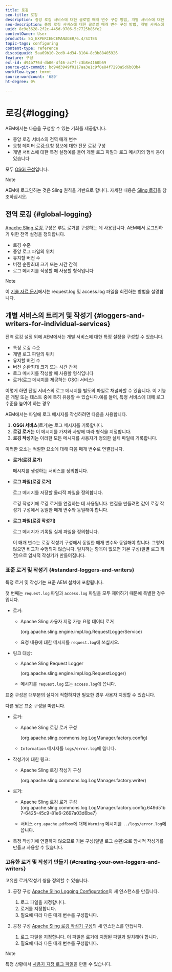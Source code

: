 ```yaml
---
title: 로깅
seo-title: 로깅
description: 중앙 로깅 서비스에 대한 글로벌 매개 변수 구성 방법, 개별 서비스에 대한 특정 설정 또는 데이터 로깅을 요청하는 방법을 알아봅니다.
seo-description: 중앙 로깅 서비스에 대한 글로벌 매개 변수 구성 방법, 개별 서비스에 대한 특정 설정 또는 데이터 로깅을 요청하는 방법을 알아봅니다.
uuid: 8c9e3628-2f2c-445d-9706-5c7725b85fe2
contentOwner: User
products: SG_EXPERIENCEMANAGER/6.4/SITES
topic-tags: configuring
content-type: reference
discoiquuid: 5aa69b10-2cd0-4d34-8104-8c3b88405926
feature: 구성
exl-id: d94b776d-db06-4f46-ac7f-c3b8e4160b69
source-git-commit: bd94d3949f0117aa3e1c9f0e84f7293a5d6b03b4
workflow-type: tm+mt
source-wordcount: '689'
ht-degree: 0%

---
```


# 로깅{#logging}

AEM에서는 다음을 구성할 수 있는 기회를 제공합니다.

* 중앙 로깅 서비스의 전역 매개 변수
* 요청 데이터 로깅;요청 정보에 대한 전문 로깅 구성
* 개별 서비스에 대한 특정 설정예를 들어 개별 로그 파일과 로그 메시지의 형식 등이 있습니다

모두 [OSGi 구성](/help/sites-deploying/configuring-osgi.md)입니다.

>[!NOTE]
>
>AEM에 로그인하는 것은 Sling 원칙을 기반으로 합니다. 자세한 내용은 [Sling 로깅](https://sling.apache.org/site/logging.html)을 참조하십시오.

## 전역 로깅 {#global-logging}

[Apache Sling 로깅 ](/help/sites-deploying/osgi-configuration-settings.md) 구성은 루트 로거를 구성하는 데 사용됩니다. AEM에서 로그인하기 위한 전역 설정을 정의합니다.

* 로깅 수준
* 중앙 로그 파일의 위치
* 유지할 버전 수
* 버전 순환최대 크기 또는 시간 간격
* 로그 메시지를 작성할 때 사용할 형식입니다

>[!NOTE]
>
>이 [기술 자료 문서](https://helpx.adobe.com/experience-manager/kb/HowToRotateRequestAndAccessLog.html)에서는 request.log 및 access.log 파일을 회전하는 방법을 설명합니다.

## 개별 서비스의 트리거 및 작성기 {#loggers-and-writers-for-individual-services}

전역 로깅 설정 외에 AEM에서는 개별 서비스에 대한 특정 설정을 구성할 수 있습니다.

* 특정 로깅 수준
* 개별 로그 파일의 위치
* 유지할 버전 수
* 버전 순환최대 크기 또는 시간 간격
* 로그 메시지를 작성할 때 사용할 형식입니다
* 로거(로그 메시지를 제공하는 OSGi 서비스)

이렇게 하면 단일 서비스의 로그 메시지를 별도의 파일로 채널화할 수 있습니다. 이 기능은 개발 또는 테스트 중에 특히 유용할 수 있습니다.예를 들어, 특정 서비스에 대해 로그 수준을 높여야 하는 경우

AEM에서는 파일에 로그 메시지를 작성하려면 다음을 사용합니다.

1. **OSGi 서비스**(로거)는 로그 메시지를 기록합니다.
1. **로깅 로거**&#x200B;는 이 메시지를 가져와 사양에 따라 형식을 지정합니다.
1. **로깅 작성기**&#x200B;는 이러한 모든 메시지를 사용자가 정의한 실제 파일에 기록합니다.

이러한 요소는 적절한 요소에 대해 다음 매개 변수로 연결됩니다.

* **로거(로깅 로거)**

   메시지를 생성하는 서비스를 정의합니다.

* **로그 파일(로깅 로거)**

   로그 메시지를 저장할 물리적 파일을 정의합니다.

   로깅 작성기에 로깅 로거를 연결하는 데 사용됩니다. 연결을 만들려면 값이 로깅 작성기 구성에서 동일한 매개 변수와 동일해야 합니다.

* **로그 파일(로깅 작성기)**

   로그 메시지가 기록될 실제 파일을 정의합니다.

   이 매개 변수는 로깅 작성기 구성에서 동일한 매개 변수와 동일해야 합니다. 그렇지 않으면 비교가 수행되지 않습니다. 일치하는 항목이 없으면 기본 구성(일별 로그 회전)으로 암시적 작성기가 만들어집니다.

### 표준 로거 및 작성기 {#standard-loggers-and-writers}

특정 로거 및 작성기는 표준 AEM 설치에 포함됩니다.

첫 번째는 `request.log` 파일과 `access.log` 파일을 모두 제어하기 때문에 특별한 경우입니다.

* 로거:

   * Apache Sling 사용자 지정 가능 요청 데이터 로거

      (org.apache.sling.engine.impl.log.RequestLoggerService)

   * 요청 내용에 대한 메시지를 `request.log`에 쓰십시오.

* 링크 대상:

   * Apache Sling Request Logger

      (org.apache.sling.engine.impl.log.RequestLogger)

   * 메시지를 `request.log` 또는 `access.log`에 씁니다.

표준 구성은 대부분의 설치에 적합하지만 필요한 경우 사용자 지정할 수 있습니다.

다른 쌍은 표준 구성을 따릅니다.

* 로거:

   * Apache Sling 로깅 로거 구성

      (org.apache.sling.commons.log.LogManager.factory.config)

   * `Information` 메시지를 `logs/error.log`에 씁니다.

* 작성기에 대한 링크:

   * Apache Sling 로깅 작성기 구성

      (org.apache.sling.commons.log.LogManager.factory.writer)

* 로거:

   * Apache Sling 로깅 로거 구성
(org.apache.sling.commons.log.LogManager.factory.config.649d51b7-6425-45c9-81e6-2697a03d6be7)

   * 서비스 `org.apache.pdfbox`에 대해 `Warning` 메시지를 `../logs/error.log`에 씁니다.

* 특정 작성기에 연결하지 않으므로 기본 구성(일별 로그 순환)으로 암시적 작성기를 만들고 사용할 수 있습니다.

### 고유한 로거 및 작성기 만들기 {#creating-your-own-loggers-and-writers}

고유한 로거/작성기 쌍을 정의할 수 있습니다.

1. 공장 구성 [Apache Sling Logging Configuration](/help/sites-deploying/osgi-configuration-settings.md)의 새 인스턴스를 만듭니다.

   1. 로그 파일을 지정합니다.
   1. 로거를 지정합니다.
   1. 필요에 따라 다른 매개 변수를 구성합니다.

1. 공장 구성 [Apache Sling 로깅 작성기 구성](/help/sites-deploying/osgi-configuration-settings.md)의 새 인스턴스를 만듭니다.

   1. 로그 파일을 지정합니다. 이 파일은 로거에 지정된 파일과 일치해야 합니다.
   1. 필요에 따라 다른 매개 변수를 구성합니다.

>[!NOTE]
>
>특정 상황에서 [사용자 지정 로그 파일](/help/sites-deploying/monitoring-and-maintaining.md#create-a-custom-log-file)을 만들 수 있습니다.
